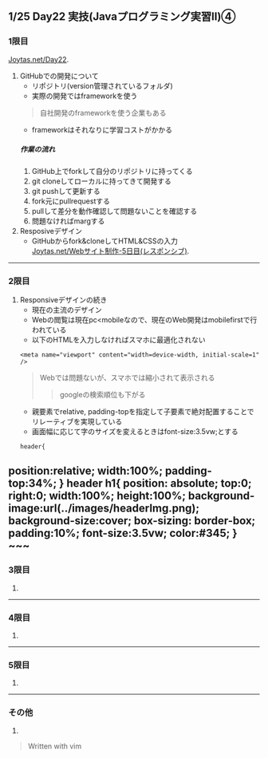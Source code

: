 ## 1/25 Day22 実技(Javaプログラミング実習Ⅱ)④
### 1限目
[Joytas.net/Day22](https://joytas.net/%e8%a8%93%e7%b7%b4/day22).
1. GitHubでの開発について
	- リポジトリ(version管理されているフォルダ)
	- 実際の開発ではframeworkを使う
	> 自社開発のframeworkを使う企業もある
	- frameworkはそれなりに学習コストがかかる
	##### 作業の流れ
	1. GitHub上でforkして自分のリポジトリに持ってくる
	1. git cloneしてローカルに持ってきて開発する
	1. git pushして更新する
	1. fork元にpullrequestする
	1. pullして差分を動作確認して問題ないことを確認する
	1. 問題なければmargする
1. Resposiveデザイン
	- GitHubからfork&cloneしてHTML&CSSの入力  
	[Joytas.net/Webサイト制作-5日目(レスポンシブ)](GitHubからfork&cloneしてHTML&CSSの入力).
---
### 2限目
1. Responsiveデザインの続き
	- 現在の主流のデザイン
	- Webの閲覧は現在pc\<mobileなので、現在のWeb開発はmobilefirstで行われている
	- 以下のHTMLを入力しなければスマホに最適化されない
	~~~
	<meta name="viewport" content="width=device-width, initial-scale=1" />
	~~~
	> Webでは問題ないが、スマホでは縮小されて表示される
	>> googleの検索順位も下がる
	- 親要素でrelative, padding-topを指定して子要素で絶対配置することでリレーティブを実現している
	- 画面幅に応じて字のサイズを変えるときはfont-size:3.5vw;とする
	~~~
	header{
  position:relative;
  width:100%;
  padding-top:34%;
}
header h1{
  position: absolute;
  top:0;
  right:0;
  width:100%;
  height:100%;
  background-image:url(../images/headerImg.png);
  background-size:cover;
  box-sizing: border-box;
  padding:10%;
  font-size:3.5vw;
  color:#345;
}
	~~~
---
### 3限目
1.
---
### 4限目
1.
---
### 5限目
1.
---
### その他
1.


> Written with vim
